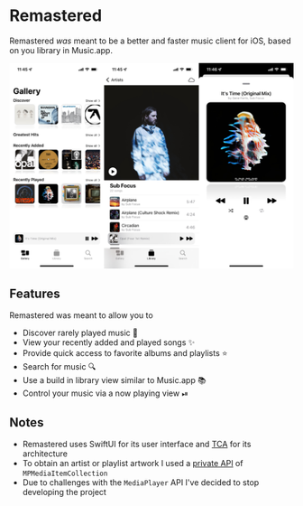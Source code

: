 # Remastered

Remastered *was* meant to be a better and faster music client for iOS, based on you library in Music.app.

![Screenshots](Resources/Screenshots.jpg)

## Features

Remastered was meant to allow you to

* Discover rarely played music 💠
* View your recently added and played songs ✨
* Provide quick access to favorite albums and playlists ⭐️
* Search for music 🔍
* Use a build in library view similar to Music.app 📚
* Control your music via a now playing view ⏯

## Notes

* Remastered uses SwiftUI for its user interface and [TCA](https://github.com/pointfreeco/swift-composable-architecture) for its architecture
* To obtain an artist or playlist artwork I used a [private API](https://github.com/mrtnlst/remastered/blob/main/Remastered/Library/Extensions/MPMediaItemCollection%2BAdditions.swift#L32) of `MPMediaItemCollection` 
* Due to challenges with the `MediaPlayer` API I've decided to stop developing the project
